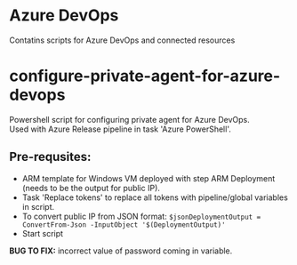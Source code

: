 # Azure DevOps
Contatins scripts for Azure DevOps and connected resources  
  
# configure-private-agent-for-azure-devops
Powershell script for configuring private agent for Azure DevOps.  
Used with Azure Release pipeline in task 'Azure PowerShell'.  
## Pre-requsites:   
* ARM template for Windows VM deployed with step ARM Deployment (needs to be the output for public IP).
* Task 'Replace tokens' to replace all tokens with pipeline/global variables in script.
* To convert public IP from JSON format:
`$jsonDeploymentOutput = ConvertFrom-Json -InputObject '$(DeploymentOutput)'`
* Start script  
  
    
**BUG TO FIX:** incorrect value of password coming in variable.

